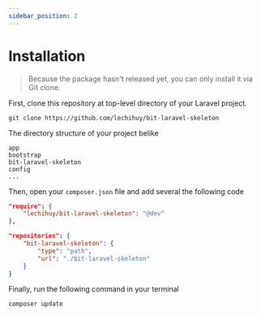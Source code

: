 ```yaml
---
sidebar_position: 2
---
```


# Installation

> Because the package hasn't released yet, you can only install it via Git clone.

First, clone this repository at top-level directory of your Laravel project.
```shell
git clone https://github.com/lechihuy/bit-laravel-skeleton
```

The directory structure of your project belike
```
app
bootstrap
bit-laravel-skeleton
config
...
```

Then, open your `composer.json` file and add several the following code
```json title="composer.json"
"require": {
    "lechihuy/bit-laravel-skeleton": "@dev"
},

"repositories": {
    "bit-laravel-skeleton": {
        "type": "path",
        "url": "./bit-laravel-skeleton"
    }
}
```

Finally, run the following command in your terminal
```shell
composer update
```
